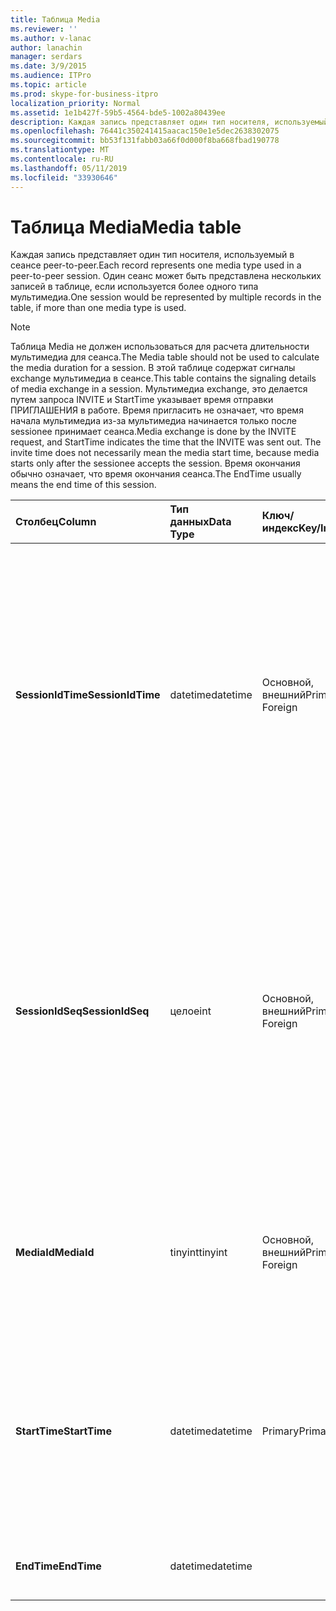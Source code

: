 ```yaml
---
title: Таблица Media
ms.reviewer: ''
ms.author: v-lanac
author: lanachin
manager: serdars
ms.date: 3/9/2015
ms.audience: ITPro
ms.topic: article
ms.prod: skype-for-business-itpro
localization_priority: Normal
ms.assetid: 1e1b427f-59b5-4564-bde5-1002a80439ee
description: Каждая запись представляет один тип носителя, используемый в сеансе peer-to-peer. Один сеанс может быть представлена нескольких записей в таблице, если используется более одного типа мультимедиа.
ms.openlocfilehash: 76441c350241415aacac150e1e5dec2638302075
ms.sourcegitcommit: bb53f131fabb03a66f0d000f8ba668fbad190778
ms.translationtype: MT
ms.contentlocale: ru-RU
ms.lasthandoff: 05/11/2019
ms.locfileid: "33930646"
---
```

# <a name="media-table"></a><span data-ttu-id="991ba-104">Таблица Media</span><span class="sxs-lookup"><span data-stu-id="991ba-104">Media table</span></span>
 
<span data-ttu-id="991ba-105">Каждая запись представляет один тип носителя, используемый в сеансе peer-to-peer.</span><span class="sxs-lookup"><span data-stu-id="991ba-105">Each record represents one media type used in a peer-to-peer session.</span></span> <span data-ttu-id="991ba-106">Один сеанс может быть представлена нескольких записей в таблице, если используется более одного типа мультимедиа.</span><span class="sxs-lookup"><span data-stu-id="991ba-106">One session would be represented by multiple records in the table, if more than one media type is used.</span></span>
  
> [!NOTE]
> <span data-ttu-id="991ba-107">Таблица Media не должен использоваться для расчета длительности мультимедиа для сеанса.</span><span class="sxs-lookup"><span data-stu-id="991ba-107">The Media table should not be used to calculate the media duration for a session.</span></span> <span data-ttu-id="991ba-108">В этой таблице содержат сигналы exchange мультимедиа в сеансе.</span><span class="sxs-lookup"><span data-stu-id="991ba-108">This table contains the signaling details of media exchange in a session.</span></span> <span data-ttu-id="991ba-109">Мультимедиа exchange, это делается путем запроса INVITE и StartTime указывает время отправки ПРИГЛАШЕНИЯ в работе. Время пригласить не означает, что время начала мультимедиа из-за мультимедиа начинается только после sessionee принимает сеанса.</span><span class="sxs-lookup"><span data-stu-id="991ba-109">Media exchange is done by the INVITE request, and StartTime indicates the time that the INVITE was sent out. The invite time does not necessarily mean the media start time, because media starts only after the sessionee accepts the session.</span></span> <span data-ttu-id="991ba-110">Время окончания обычно означает, что время окончания сеанса.</span><span class="sxs-lookup"><span data-stu-id="991ba-110">The EndTime usually means the end time of this session.</span></span> 
  
|<span data-ttu-id="991ba-111">**Столбец**</span><span class="sxs-lookup"><span data-stu-id="991ba-111">**Column**</span></span>|<span data-ttu-id="991ba-112">**Тип данных**</span><span class="sxs-lookup"><span data-stu-id="991ba-112">**Data Type**</span></span>|<span data-ttu-id="991ba-113">**Ключ/индекс**</span><span class="sxs-lookup"><span data-stu-id="991ba-113">**Key/Index**</span></span>|<span data-ttu-id="991ba-114">**Сведения**</span><span class="sxs-lookup"><span data-stu-id="991ba-114">**Details**</span></span>|
|:-----|:-----|:-----|:-----|
|<span data-ttu-id="991ba-115">**SessionIdTime**</span><span class="sxs-lookup"><span data-stu-id="991ba-115">**SessionIdTime**</span></span> <br/> |<span data-ttu-id="991ba-116">datetime</span><span class="sxs-lookup"><span data-stu-id="991ba-116">datetime</span></span>  <br/> |<span data-ttu-id="991ba-117">Основной, внешний</span><span class="sxs-lookup"><span data-stu-id="991ba-117">Primary, Foreign</span></span>  <br/> |<span data-ttu-id="991ba-118">Время запроса сеанса.</span><span class="sxs-lookup"><span data-stu-id="991ba-118">Time of session request.</span></span> <span data-ttu-id="991ba-119">Используется совместно с **SessionIdSeq** для уникальной идентификации сеанса.</span><span class="sxs-lookup"><span data-stu-id="991ba-119">Used in conjunction with **SessionIdSeq** to uniquely identify a session.</span></span> <span data-ttu-id="991ba-120">В разделе [диалоговых окон в таблице в Скайп для Business Server 2015](dialogs.md) для получения дополнительных сведений.</span><span class="sxs-lookup"><span data-stu-id="991ba-120">See the [Dialogs table in Skype for Business Server 2015](dialogs.md) for more information.</span></span> <br/> |
|<span data-ttu-id="991ba-121">**SessionIdSeq**</span><span class="sxs-lookup"><span data-stu-id="991ba-121">**SessionIdSeq**</span></span> <br/> |<span data-ttu-id="991ba-122">целое</span><span class="sxs-lookup"><span data-stu-id="991ba-122">int</span></span>  <br/> |<span data-ttu-id="991ba-123">Основной, внешний</span><span class="sxs-lookup"><span data-stu-id="991ba-123">Primary, Foreign</span></span>  <br/> |<span data-ttu-id="991ba-124">Номер идентификатора для идентификации сеанса.</span><span class="sxs-lookup"><span data-stu-id="991ba-124">ID number to identify the session.</span></span> <span data-ttu-id="991ba-125">Используется в сочетании с **SessionIdTime** для уникальной идентификации сеанса.</span><span class="sxs-lookup"><span data-stu-id="991ba-125">Used in conjunction with **SessionIdTime** to uniquely identify a session.</span></span> <span data-ttu-id="991ba-126">В разделе [диалоговых окон в таблице в Скайп для Business Server 2015](dialogs.md) для получения дополнительных сведений.</span><span class="sxs-lookup"><span data-stu-id="991ba-126">See the [Dialogs table in Skype for Business Server 2015](dialogs.md) for more information.</span></span> <br/> |
|<span data-ttu-id="991ba-127">**MediaId**</span><span class="sxs-lookup"><span data-stu-id="991ba-127">**MediaId**</span></span> <br/> |<span data-ttu-id="991ba-128">tinyint</span><span class="sxs-lookup"><span data-stu-id="991ba-128">tinyint</span></span>  <br/> |<span data-ttu-id="991ba-129">Основной, внешний</span><span class="sxs-lookup"><span data-stu-id="991ba-129">Primary, Foreign</span></span>  <br/> |<span data-ttu-id="991ba-130">Уникальный номер, идентифицирующий этот тип носителя.</span><span class="sxs-lookup"><span data-stu-id="991ba-130">Unique number identifying this media type.</span></span> <span data-ttu-id="991ba-131">[Таблица MediaList](medialist.md) для получения дополнительных сведений см.</span><span class="sxs-lookup"><span data-stu-id="991ba-131">See the [MediaList table](medialist.md) for more information.</span></span> <br/> |
|<span data-ttu-id="991ba-132">**StartTime**</span><span class="sxs-lookup"><span data-stu-id="991ba-132">**StartTime**</span></span> <br/> |<span data-ttu-id="991ba-133">datetime</span><span class="sxs-lookup"><span data-stu-id="991ba-133">datetime</span></span>  <br/> |<span data-ttu-id="991ba-134">Primary</span><span class="sxs-lookup"><span data-stu-id="991ba-134">Primary</span></span>  <br/> |<span data-ttu-id="991ba-135">Это время отправки запроса мультимедиа в работе, время начала не реальных мультимедиа.</span><span class="sxs-lookup"><span data-stu-id="991ba-135">This is the time that a media request was sent out, not the real media start time.</span></span> <span data-ttu-id="991ba-136">**Время начала** включает в себя время настройки сеанса.</span><span class="sxs-lookup"><span data-stu-id="991ba-136">**StartTime** includes the session setup time.</span></span> <br/> |
|<span data-ttu-id="991ba-137">**EndTime**</span><span class="sxs-lookup"><span data-stu-id="991ba-137">**EndTime**</span></span> <br/> |<span data-ttu-id="991ba-138">datetime</span><span class="sxs-lookup"><span data-stu-id="991ba-138">datetime</span></span>  <br/> ||<span data-ttu-id="991ba-139">Это время окончания сеанса.</span><span class="sxs-lookup"><span data-stu-id="991ba-139">This is the end time of the session.</span></span>  <br/> |
   

